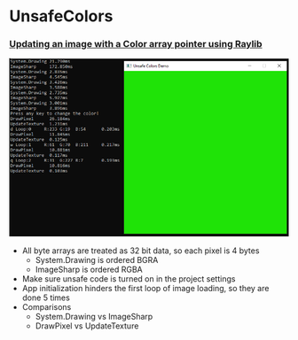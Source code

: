 # UnsafeColors

### [Updating an image with a Color array pointer using Raylib](UnsafeColors/UnsafeColors/Program.cs)

![Capture](./Capture.PNG)

- All byte arrays are treated as 32 bit data, so each pixel is 4 bytes
    - System.Drawing is ordered BGRA
    - ImageSharp is ordered RGBA
- Make sure unsafe code is turned on in the project settings
- App initialization hinders the first loop of image loading, so they are done 5 times
- Comparisons
    - System.Drawing vs ImageSharp
    - DrawPixel vs UpdateTexture
